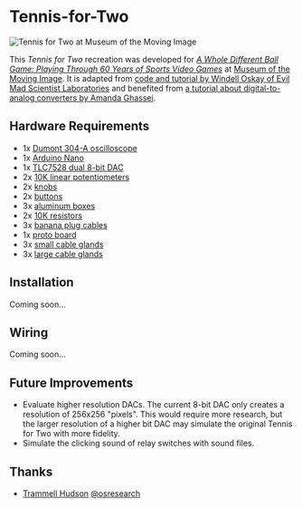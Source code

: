 # Tennis-for-Two

![Tennis for Two at Museum of the Moving Image](https://github.com/jasoneppink/Tennis-for-Two/blob/master/20180913_differentballgame_(c)_sachynmital_119.jpg)

This *Tennis for Two* recreation was developed for [*A Whole Different Ball Game: Playing Through 60 Years of Sports Video Games*](http://movingimage.us/exhibitions/2018/09/14/detail/a-whole-different-ball-game-playing-through-60-years-of-sports-video-games/) at [Museum of the Moving Image](http://movingimage.us). It is adapted from [code and tutorial by Windell Oskay of Evil Mad Scientist Laboratories](https://www.evilmadscientist.com/2008/resurrecting-tennis-for-two-a-video-game-from-1958/) and benefited from [a tutorial about digital-to-analog converters by Amanda Ghassei](https://www.instructables.com/id/Stereo-Audio-with-Arduino/).

## Hardware Requirements
* 1x [Dumont 304-A oscilloscope](https://www.radiomuseum.org/r/dumont_la_oscilloscope_304_a304.html)
* 1x [Arduino Nano](https://store.arduino.cc/usa/arduino-nano)
* 1x [TLC7528 dual 8-bit DAC](https://www.digikey.com/product-detail/en/texas-instruments/TLC7528CN/296-1871-5-ND/277516)
* 2x [10K linear potentiometers](https://www.adafruit.com/product/562)
* 2x [knobs](https://www.digikey.com/product-detail/en/te-connectivity-alcoswitch-switches/PKB90B1-4/450-1730-ND/1201515)
* 2x [buttons](https://www.digikey.com/product-detail/en/e-switch/PS1040ARED/EG2035-ND/53842)
* 3x [aluminum boxes](https://www.amazon.com/HAMMOND-1550E-ENCLOSURE-INSTRUMENT-ALUMINIUM/dp/B005T8PW1K/)
* 2x [10K resistors](https://www.adafruit.com/product/2784)
* 3x [banana plug cables](https://www.amazon.com/Elenco-Banana-Test-Lead-Set/dp/B0002JJU4Q/)
* 1x [proto board](https://www.adafruit.com/product/571)
* 3x [small cable glands](https://www.adafruit.com/product/762)
* 3x [large cable glands](https://www.adafruit.com/product/761)

## Installation
Coming soon...

## Wiring
Coming soon...

## Future Improvements
* Evaluate higher resolution DACs. The current 8-bit DAC only creates a resolution of 256x256 "pixels". This would require more research, but the larger resolution of a higher bit DAC may simulate the original Tennis for Two with more fidelity.
* Simulate the clicking sound of relay switches with sound files.

## Thanks
* [Trammell Hudson](https://trmm.net/) [@osresearch](https://github.com/osresearch)
